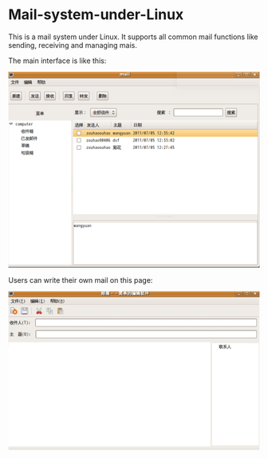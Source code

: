 # Mail-system-under-Linux

This is a mail system under Linux. It supports all common mail functions like sending, receiving and managing mais.

The main interface is like this:

![image](https://github.com/software-developer-new-user/Mail-System-under-Linux/blob/main/main%20page.PNG)

Users can write their own mail on this page:

![image](https://github.com/software-developer-new-user/Mail-System-under-Linux/blob/main/Writing%20mail%20page.png)



